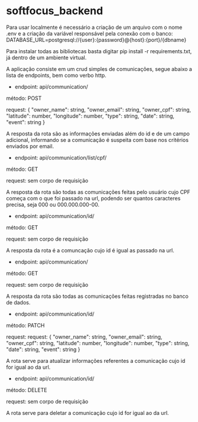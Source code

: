 # softfocus_backend

Para usar localmente é necessário a criação de um arquivo com o nome .env e a criação da variável responsável pela conexão com o banco:
DATABASE_URL=postgresql://{user}:{password}@{host}:{port}/{dbname}

Para instalar todas as bibliotecas basta digitar pip install -r requirements.txt, já dentro de um ambiente virtual.

A aplicação consiste em um crud simples de comunicações, segue abaixo a lista de endpoints, bem como verbo http.

- endpoint: api/communication/

método: POST

request: {
	"owner_name": string,
	"owner_email": string,
	"owner_cpf": string,
	"latitude": number,
	"longitude": number,
	"type": string,
	"date": string,
	"event": string
}

A resposta da rota são as informações enviadas além do id e de um campo adicional, informando se a comunicação é suspeita com base nos critérios enviados por email.

- endpoint: api/communication/list/cpf/

método: GET

request: sem corpo de requisição

A resposta da rota são todas as comunicações feitas pelo usuário cujo CPF começa com o que foi passado na url, podendo ser quantos caracteres precisa, seja 000 ou 000.000.000-00.

- endpoint: api/communication/id/

método: GET

request: sem corpo de requisição

A resposta da rota é a comuncação cujo id é igual as passado na url.

- endpoint: api/communication/

método: GET

request: sem corpo de requisição

A resposta da rota são todas as comunicações feitas registradas no banco de dados.

- endpoint: api/communication/id/

método: PATCH

request: request: {
	"owner_name": string,
	"owner_email": string,
	"owner_cpf": string,
	"latitude": number,
	"longitude": number,
	"type": string,
	"date": string,
	"event": string
}

A rota serve para atualizar informações referentes a comunicação cujo id for igual ao da url.

- endpoint: api/communication/id/

método: DELETE

request: sem corpo de requisição

A rota serve para deletar a comunicação cujo id for igual ao da url.
